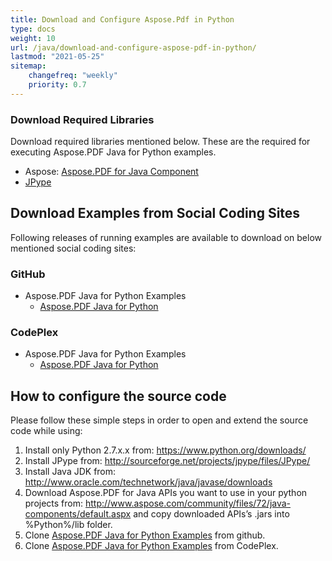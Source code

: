 ```yaml
---
title: Download and Configure Aspose.Pdf in Python
type: docs
weight: 10
url: /java/download-and-configure-aspose-pdf-in-python/
lastmod: "2021-05-25"
sitemap:
    changefreq: "weekly"
    priority: 0.7
---
```


### Download Required Libraries

Download required libraries mentioned below. These are the required for executing Aspose.PDF Java for Python examples.

- Aspose: [Aspose.PDF for Java Component](http://www.aspose.com/community/files/72/java-components/aspose.pdf-for-java/default.aspx)
- [JPype](https://pypi.python.org/pypi/JPype1)

## Download Examples from Social Coding Sites

Following releases of running examples are available to download on below mentioned social coding sites:

### GitHub

- Aspose.PDF Java for Python Examples
  - [Aspose.PDF Java for Python](https://github.com/aspose-pdf/Aspose.PDF-for-Java/tree/master/Plugins/Aspose_Pdf_Java_for_Python)

### CodePlex

- Aspose.PDF Java for Python Examples
  - [Aspose.PDF Java for Python](http://asposepdfjavapython.codeplex.com)

## How to configure the source code

Please follow these simple steps in order to open and extend the source code while using:

1. Install only Python 2.7.x.x from: <https://www.python.org/downloads/>
2. Install JPype from: <http://sourceforge.net/projects/jpype/files/JPype/>
3. Install Java JDK from: <http://www.oracle.com/technetwork/java/javase/downloads>
4. Download Aspose.PDF for Java APIs you want to use in your python projects from: <http://www.aspose.com/community/files/72/java-components/default.aspx> and copy downloaded APIs’s .jars into %Python%/lib folder.
5. Clone [Aspose.PDF Java for Python Examples](https://github.com/aspose-pdf/Aspose.PDF-for-Java/tree/master/Plugins/Aspose_Pdf_Java_for_Python) from github.
6. Clone [Aspose.PDF Java for Python Examples](http://asposepdfjavapython.codeplex.com/) from CodePlex.
